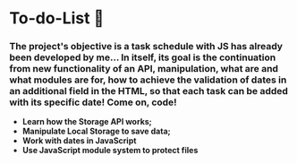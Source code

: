 # To-do-List 📝



### The project's objective is a task schedule with JS has already been developed by me... In itself, its goal is the continuation from new functionality of an API, manipulation, what are and what modules are for, how to achieve the validation of dates in an additional field in the HTML, so that each task can be added with its specific date! Come on, code!

- **Learn how the Storage API works;**
- **Manipulate Local Storage to save data;**
- **Work with dates in JavaScript**
- **Use JavaScript module system to protect files**

# 
